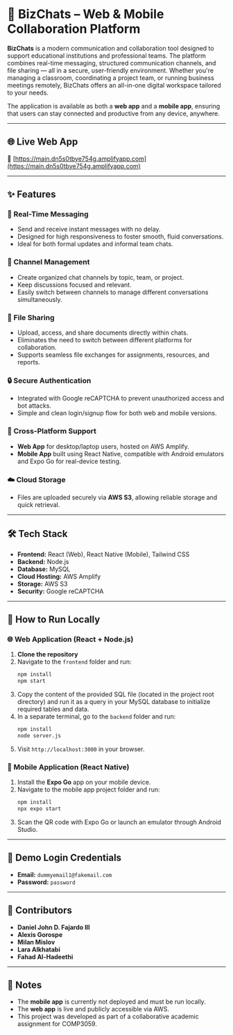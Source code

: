 # 📘 BizChats – Web & Mobile Collaboration Platform

**BizChats** is a modern communication and collaboration tool designed to support educational institutions and professional teams. The platform combines real-time messaging, structured communication channels, and file sharing — all in a secure, user-friendly environment. Whether you're managing a classroom, coordinating a project team, or running business meetings remotely, BizChats offers an all-in-one digital workspace tailored to your needs.

The application is available as both a **web app** and a **mobile app**, ensuring that users can stay connected and productive from any device, anywhere.

---

## 🌐 Live Web App
🔗 [https://main.dn5s0tbye754g.amplifyapp.com](https://main.dn5s0tbye754g.amplifyapp.com)

---

## ✨ Features

### 💬 Real-Time Messaging
- Send and receive instant messages with no delay.
- Designed for high responsiveness to foster smooth, fluid conversations.
- Ideal for both formal updates and informal team chats.

### 🧵 Channel Management
- Create organized chat channels by topic, team, or project.
- Keep discussions focused and relevant.
- Easily switch between channels to manage different conversations simultaneously.

### 📂 File Sharing
- Upload, access, and share documents directly within chats.
- Eliminates the need to switch between different platforms for collaboration.
- Supports seamless file exchanges for assignments, resources, and reports.

### 🔒 Secure Authentication
- Integrated with Google reCAPTCHA to prevent unauthorized access and bot attacks.
- Simple and clean login/signup flow for both web and mobile versions.

### 📱 Cross-Platform Support
- **Web App** for desktop/laptop users, hosted on AWS Amplify.
- **Mobile App** built using React Native, compatible with Android emulators and Expo Go for real-device testing.

### ☁️ Cloud Storage
- Files are uploaded securely via **AWS S3**, allowing reliable storage and quick retrieval.

---

## 🛠️ Tech Stack

- **Frontend:** React (Web), React Native (Mobile), Tailwind CSS
- **Backend:** Node.js
- **Database:** MySQL
- **Cloud Hosting:** AWS Amplify
- **Storage:** AWS S3
- **Security:** Google reCAPTCHA

---

## 🚀 How to Run Locally

### 🌐 Web Application (React + Node.js)
1. **Clone the repository**
2. Navigate to the `frontend` folder and run:
   ```bash
   npm install
   npm start
   ```
3. Copy the content of the provided SQL file (located in the project root directory) and run it as a query in your MySQL database to initialize required tables and data.
4. In a separate terminal, go to the `backend` folder and run:
   ```bash
   npm install
   node server.js
   ```
5. Visit `http://localhost:3000` in your browser.

### 📱 Mobile Application (React Native)
1. Install the **Expo Go** app on your mobile device.
2. Navigate to the mobile app project folder and run:
   ```bash
   npm install
   npx expo start
   ```
3. Scan the QR code with Expo Go or launch an emulator through Android Studio.

---

## 🔐 Demo Login Credentials
- **Email:** `dummyemail1@fakemail.com`
- **Password:** `password`

---

## 👥 Contributors
- **Daniel John D. Fajardo III**
- **Alexis Gorospe**
- **Milan Mislov**
- **Lara Alkhatabi**
- **Fahad Al-Hadeethi**

---

## 📝 Notes
- The **mobile app** is currently not deployed and must be run locally.
- The **web app** is live and publicly accessible via AWS.
- This project was developed as part of a collaborative academic assignment for COMP3059.
